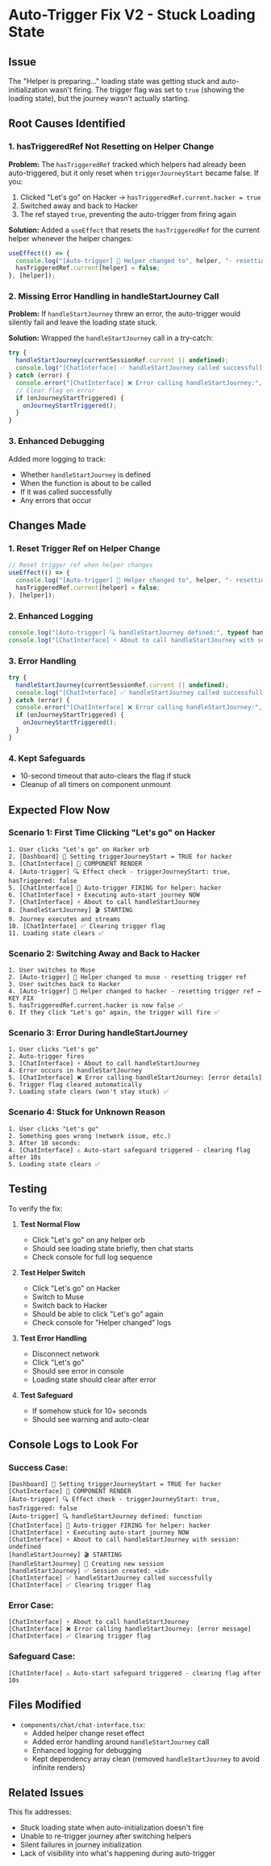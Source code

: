# Auto-Trigger Fix V2 - Stuck Loading State

## Issue
The "Helper is preparing..." loading state was getting stuck and auto-initialization wasn't firing. The trigger flag was set to `true` (showing the loading state), but the journey wasn't actually starting.

## Root Causes Identified

### 1. **hasTriggeredRef Not Resetting on Helper Change**
**Problem:** The `hasTriggeredRef` tracked which helpers had already been auto-triggered, but it only reset when `triggerJourneyStart` became false. If you:
1. Clicked "Let's go" on Hacker → `hasTriggeredRef.current.hacker = true`
2. Switched away and back to Hacker
3. The ref stayed `true`, preventing the auto-trigger from firing again

**Solution:** Added a `useEffect` that resets the `hasTriggeredRef` for the current helper whenever the helper changes:
```typescript
useEffect(() => {
  console.log("[Auto-trigger] 🔄 Helper changed to", helper, "- resetting trigger ref");
  hasTriggeredRef.current[helper] = false;
}, [helper]);
```

### 2. **Missing Error Handling in handleStartJourney Call**
**Problem:** If `handleStartJourney` threw an error, the auto-trigger would silently fail and leave the loading state stuck.

**Solution:** Wrapped the `handleStartJourney` call in a try-catch:
```typescript
try {
  handleStartJourney(currentSessionRef.current || undefined);
  console.log("[ChatInterface] ✅ handleStartJourney called successfully");
} catch (error) {
  console.error("[ChatInterface] ❌ Error calling handleStartJourney:", error);
  // Clear flag on error
  if (onJourneyStartTriggered) {
    onJourneyStartTriggered();
  }
}
```

### 3. **Enhanced Debugging**
Added more logging to track:
- Whether `handleStartJourney` is defined
- When the function is about to be called
- If it was called successfully
- Any errors that occur

## Changes Made

### 1. Reset Trigger Ref on Helper Change
```typescript
// Reset trigger ref when helper changes
useEffect(() => {
  console.log("[Auto-trigger] 🔄 Helper changed to", helper, "- resetting trigger ref");
  hasTriggeredRef.current[helper] = false;
}, [helper]);
```

### 2. Enhanced Logging
```typescript
console.log("[Auto-trigger] 🔍 handleStartJourney defined:", typeof handleStartJourney);
console.log("[ChatInterface] ⚡ About to call handleStartJourney with session:", currentSessionRef.current?.id);
```

### 3. Error Handling
```typescript
try {
  handleStartJourney(currentSessionRef.current || undefined);
  console.log("[ChatInterface] ✅ handleStartJourney called successfully");
} catch (error) {
  console.error("[ChatInterface] ❌ Error calling handleStartJourney:", error);
  if (onJourneyStartTriggered) {
    onJourneyStartTriggered();
  }
}
```

### 4. Kept Safeguards
- 10-second timeout that auto-clears the flag if stuck
- Cleanup of all timers on component unmount

## Expected Flow Now

### Scenario 1: First Time Clicking "Let's go" on Hacker
```
1. User clicks "Let's go" on Hacker orb
2. [Dashboard] 🚀 Setting triggerJourneyStart = TRUE for hacker
3. [ChatInterface] 🔄 COMPONENT RENDER
4. [Auto-trigger] 🔍 Effect check - triggerJourneyStart: true, hasTriggered: false
5. [ChatInterface] 🚀 Auto-trigger FIRING for helper: hacker
6. [ChatInterface] ⚡ Executing auto-start journey NOW
7. [ChatInterface] ⚡ About to call handleStartJourney
8. [handleStartJourney] 🎬 STARTING
9. Journey executes and streams
10. [ChatInterface] ✅ Clearing trigger flag
11. Loading state clears ✅
```

### Scenario 2: Switching Away and Back to Hacker
```
1. User switches to Muse
2. [Auto-trigger] 🔄 Helper changed to muse - resetting trigger ref
3. User switches back to Hacker
4. [Auto-trigger] 🔄 Helper changed to hacker - resetting trigger ref ← KEY FIX
5. hasTriggeredRef.current.hacker is now false ✅
6. If they click "Let's go" again, the trigger will fire ✅
```

### Scenario 3: Error During handleStartJourney
```
1. User clicks "Let's go"
2. Auto-trigger fires
3. [ChatInterface] ⚡ About to call handleStartJourney
4. Error occurs in handleStartJourney
5. [ChatInterface] ❌ Error calling handleStartJourney: [error details]
6. Trigger flag cleared automatically
7. Loading state clears (won't stay stuck) ✅
```

### Scenario 4: Stuck for Unknown Reason
```
1. User clicks "Let's go"
2. Something goes wrong (network issue, etc.)
3. After 10 seconds:
4. [ChatInterface] ⚠️ Auto-start safeguard triggered - clearing flag after 10s
5. Loading state clears ✅
```

## Testing

To verify the fix:

1. **Test Normal Flow**
   - Click "Let's go" on any helper orb
   - Should see loading state briefly, then chat starts
   - Check console for full log sequence

2. **Test Helper Switch**
   - Click "Let's go" on Hacker
   - Switch to Muse
   - Switch back to Hacker
   - Should be able to click "Let's go" again
   - Check console for "Helper changed" logs

3. **Test Error Handling**
   - Disconnect network
   - Click "Let's go"
   - Should see error in console
   - Loading state should clear after error

4. **Test Safeguard**
   - If somehow stuck for 10+ seconds
   - Should see warning and auto-clear

## Console Logs to Look For

### Success Case:
```
[Dashboard] 🚀 Setting triggerJourneyStart = TRUE for hacker
[ChatInterface] 🔄 COMPONENT RENDER
[Auto-trigger] 🔍 Effect check - triggerJourneyStart: true, hasTriggered: false
[Auto-trigger] 🔍 handleStartJourney defined: function
[ChatInterface] 🚀 Auto-trigger FIRING for helper: hacker
[ChatInterface] ⚡ Executing auto-start journey NOW
[ChatInterface] ⚡ About to call handleStartJourney with session: undefined
[handleStartJourney] 🎬 STARTING
[handleStartJourney] 📝 Creating new session
[handleStartJourney] ✅ Session created: <id>
[ChatInterface] ✅ handleStartJourney called successfully
[ChatInterface] ✅ Clearing trigger flag
```

### Error Case:
```
[ChatInterface] ⚡ About to call handleStartJourney
[ChatInterface] ❌ Error calling handleStartJourney: [error message]
[ChatInterface] ✅ Clearing trigger flag
```

### Safeguard Case:
```
[ChatInterface] ⚠️ Auto-start safeguard triggered - clearing flag after 10s
```

## Files Modified

- `components/chat/chat-interface.tsx`:
  - Added helper change reset effect
  - Added error handling around `handleStartJourney` call
  - Enhanced logging for debugging
  - Kept dependency array clean (removed `handleStartJourney` to avoid infinite renders)

## Related Issues

This fix addresses:
- Stuck loading state when auto-initialization doesn't fire
- Unable to re-trigger journey after switching helpers
- Silent failures in journey initialization
- Lack of visibility into what's happening during auto-trigger

